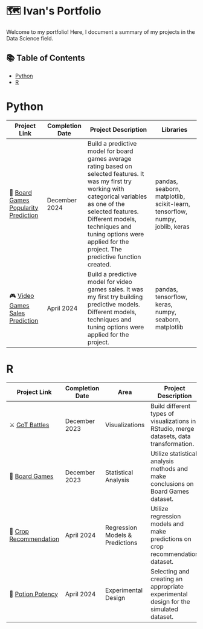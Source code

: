 # 🗺 Ivan's Portfolio

Welcome to my portfolio! Here, I document a summary of my projects in the Data Science field. 

## 📚 Table of Contents

- [Python](#python)
- [R](#r)

# Python

| Project Link | Completion Date | Project Description | Libraries |    
|---|---|---|---|
| 🎲 [Board Games Popularity Prediction](https://github.com/zeinhord/python-projects/tree/f7cf109ba8b0676a2e6f29076a68089acd91d55d/board_games_popularity_prediction) | December 2024 | Build a predictive model for board games average rating based on selected features. It was my first try working with categorical variables as one of the selected features. Different models, techniques and tuning options were applied for the project. The predictive function created. | pandas, seaborn, matplotlib, scikit-learn, tensorflow, numpy, joblib, keras |
| 🎮 [Video Games Sales Prediction](https://github.com/zeinhord/python-projects/tree/f7cf109ba8b0676a2e6f29076a68089acd91d55d/video_games_sales_prediction) | April 2024 | Build a predictive model for video games sales. It was my first try building predictive models. Different models, techniques and tuning options were applied for the project. | pandas, tensorflow, keras, numpy, seaborn, matplotlib |

# R

| Project Link | Completion Date | Area | Project Description | 
|---|---|---|---|
| ⚔ [GoT Battles](https://github.com/zeinhord/rstudio-projects/tree/d1db17a874925699f4c9b4aea6679757369e07f9/game_of_thrones_battles) | December 2023 | Visualizations | Build different types of visualizations in RStudio, merge datasets, data transformation. |
| 🎲 [Board Games](https://github.com/zeinhord/rstudio-projects/tree/d1db17a874925699f4c9b4aea6679757369e07f9/board_games) | December 2023 | Statistical Analysis | Utilize statistical analysis methods and make conclusions on Board Games dataset. |
| 🌾 [Crop Recommendation](https://github.com/zeinhord/rstudio-projects/tree/e0d5be27f1f702f162e0c44201ed6b83f874bc1c/crop_recommendation) | April 2024 | Regression Models & Predictions | Utilize regression models and make predictions on crop recommendation dataset. |
| 🍺 [Potion Potency](https://github.com/zeinhord/rstudio-projects/tree/e0d5be27f1f702f162e0c44201ed6b83f874bc1c/potion_potency) | April 2024 | Experimental Design | Selecting and creating an appropriate experimental design for the simulated dataset. |
